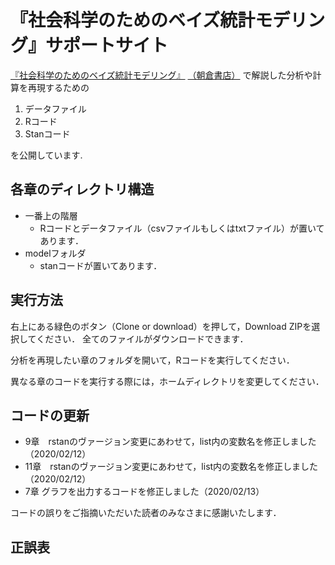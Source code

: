 # 『社会科学のためのベイズ統計モデリング』サポートサイト

[『社会科学のためのベイズ統計モデリング』](https://www.amazon.co.jp/dp/4254128428/)
[（朝倉書店）](http://www.asakura.co.jp/books/isbn/978-4-254-12842-0/)
で解説した分析や計算を再現するための

1. データファイル
2. Rコード
3. Stanコード

を公開しています.

## 各章のディレクトリ構造

- 一番上の階層
  - Rコードとデータファイル（csvファイルもしくはtxtファイル）が置いてあります．
- modelフォルダ
  - stanコードが置いてあります．

## 実行方法

右上にある緑色のボタン（Clone or download）を押して，Download ZIPを選択してください．
全てのファイルがダウンロードできます．

分析を再現したい章のフォルダを開いて，Rコードを実行してください．

異なる章のコードを実行する際には，ホームディレクトリを変更してください．

## コードの更新

- 9章　rstanのヴァージョン変更にあわせて，list内の変数名を修正しました（2020/02/12）
- 11章　rstanのヴァージョン変更にあわせて，list内の変数名を修正しました（2020/02/12）
- 7章 グラフを出力するコードを修正しました（2020/02/13）

コードの誤りをご指摘いただいた読者のみなさまに感謝いたします．

## 正誤表

